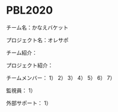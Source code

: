 # PBL2020

チーム名：かなえバケット

プロジェクト名：オレサポ


チーム紹介：



プロジェクト紹介：


チームメンバー：
1）
2）
3）
4）
5）
6）
7）

監視員：
1）


外部サポート：
1）


